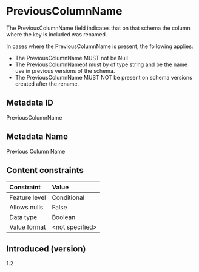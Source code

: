 # PreviousColumnName

The PreviousColumnName field indicates that on that schema the column where the key is included was renamed.

In cases where the PreviousColumnName is present, the following applies:

* The PreviousColumnName MUST not be Null
* The PreviousColumnNameof must by of type string and be the name use in previous versions of the schema. 
* The PreviousColumnName MUST NOT be present on schema versions created after the rename. 

## Metadata ID

PreviousColumnName

## Metadata Name

Previous Column Name


## Content constraints

| Constraint      | Value            |
|:----------------|:-----------------|
| Feature level   | Conditional      |
| Allows nulls    | False            |
| Data type       | Boolean          |
| Value format    | \<not specified> |

## Introduced (version)

1.2
